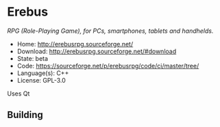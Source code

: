 # Erebus

_RPG (Role-Playing Game), for PCs, smartphones, tablets and handhelds._

- Home: http://erebusrpg.sourceforge.net/
- Download: http://erebusrpg.sourceforge.net/#download
- State: beta
- Code: https://sourceforge.net/p/erebusrpg/code/ci/master/tree/
- Language(s): C++
- License: GPL-3.0

Uses Qt

## Building


